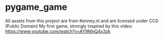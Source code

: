 # pygame_game

All assets from this project are from Kenney.nl and are licensed under CC0 (Public Domain)
My first game, strongly inspired by this video: https://www.youtube.com/watch?v=AY9MnQ4x3zk
